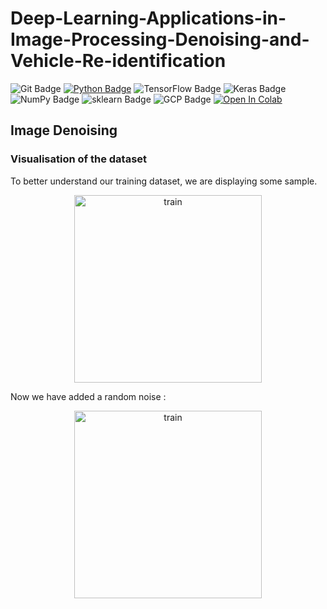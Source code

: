 # Deep-Learning-Applications-in-Image-Processing-Denoising-and-Vehicle-Re-identification
![Git Badge](https://img.shields.io/badge/-Git-blue?style=flat&logo=Git&logoColor=white)
[![Python Badge](https://img.shields.io/badge/-Python-blue?style=flat&logo=Python&logoColor=white)](https://www.python.org)
![TensorFlow Badge](https://img.shields.io/badge/-TensorFlow-blue?style=flat&logo=TensorFlow&logoColor=white)
![Keras Badge](https://img.shields.io/badge/-Keras-blue?style=flat&logo=Keras&logoColor=white)
![NumPy Badge](https://img.shields.io/badge/-NumPy-blue?style=flat&logo=NumPy&logoColor=white)
![sklearn Badge](https://img.shields.io/badge/-sklearn-blue?style=flat&logo=scikitlearn&logoColor=white)
![GCP Badge](https://img.shields.io/badge/-GCP-blue?style=flat&logo=googlecloud&logoColor=white)
[![Open In Colab](https://colab.research.google.com/assets/colab-badge.svg)](https://colab.research.google.com/drive/1eQZ96dTk6Q9DHhtXyC9PQJqW2aZGP7aH?usp=sharing)

## Image Denoising

### Visualisation of the dataset

To better understand our training dataset, we are displaying some sample.

<p align="center">
  <img src="images/original.png" alt="train" width="300"/>
</p>

Now we have added a random noise :
<p align="center">
  <img src="images/adding_noise.png" alt="train" width="300"/>
</p>